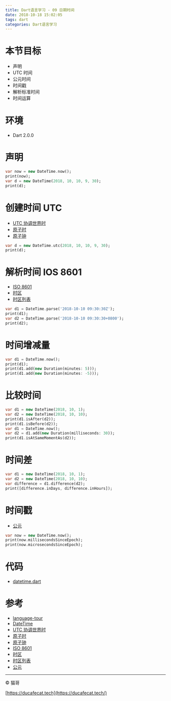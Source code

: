 ```yaml
---
title: Dart语言学习 - 09 日期时间
date: 2018-10-18 15:02:05
tags: dart
categories: Dart语言学习
---
```


# 本节目标

- 声明
- UTC 时间
- 公元时间
- 时间戳
- 解析标准时间
- 时间运算

# 环境

- Dart 2.0.0

# 声明

```dart
var now = new DateTime.now();
print(now);
var d = new DateTime(2018, 10, 10, 9, 30);
print(d);
```

# 创建时间 UTC

- [UTC 协调世界时](https://zh.wikipedia.org/wiki/%E5%8D%8F%E8%B0%83%E4%B8%96%E7%95%8C%E6%97%B6)
- [原子时](https://zh.wikipedia.org/wiki/%E5%8E%9F%E5%AD%90%E6%97%B6)
- [原子钟](https://zh.wikipedia.org/wiki/%E5%8E%9F%E5%AD%90%E9%90%98)

```dart
var d = new DateTime.utc(2018, 10, 10, 9, 30);
print(d);
```

# 解析时间 IOS 8601

- [ISO 8601](https://zh.wikipedia.org/wiki/ISO_8601)
- [时区](https://zh.wikipedia.org/wiki/%E6%97%B6%E5%8C%BA)
- [时区列表](https://zh.wikipedia.org/wiki/%E6%97%B6%E5%8C%BA%E5%88%97%E8%A1%A8)

```dart
var d1 = DateTime.parse('2018-10-10 09:30:30Z');
print(d1);
var d2 = DateTime.parse('2018-10-10 09:30:30+0800');
print(d2);
```

# 时间增减量

```dart
var d1 = DateTime.now();
print(d1);
print(d1.add(new Duration(minutes: 5)));
print(d1.add(new Duration(minutes: -5)));
```

# 比较时间

```dart
var d1 = new DateTime(2018, 10, 1);
var d2 = new DateTime(2018, 10, 10);
print(d1.isAfter(d2));
print(d1.isBefore(d2));
var d1 = DateTime.now();
var d2 = d1.add(new Duration(milliseconds: 30));
print(d1.isAtSameMomentAs(d2));
```

# 时间差

```dart
var d1 = new DateTime(2018, 10, 1);
var d2 = new DateTime(2018, 10, 10);
var difference = d1.difference(d2);
print([difference.inDays, difference.inHours]);
```

# 时间戳

- [公元](https://zh.wikipedia.org/wiki/%E5%85%AC%E5%85%83)

```dart
var now = new DateTime.now();
print(now.millisecondsSinceEpoch);
print(now.microsecondsSinceEpoch);
```

# 代码

- [datetime.dart](https://github.com/ducafecat/dart-learn/blob/master/09-%E6%97%A5%E6%9C%9F%E6%97%B6%E9%97%B4/datetime.dart)

# 参考

- [language-tour](https://www.dartlang.org/guides/language/language-tour)
- [DateTime](https://api.dartlang.org/stable/2.0.0/dart-core/DateTime-class.html)
- [UTC 协调世界时](https://zh.wikipedia.org/wiki/%E5%8D%8F%E8%B0%83%E4%B8%96%E7%95%8C%E6%97%B6)
- [原子时](https://zh.wikipedia.org/wiki/%E5%8E%9F%E5%AD%90%E6%97%B6)
- [原子钟](https://zh.wikipedia.org/wiki/%E5%8E%9F%E5%AD%90%E9%90%98)
- [ISO 8601](https://zh.wikipedia.org/wiki/ISO_8601)
- [时区](https://zh.wikipedia.org/wiki/%E6%97%B6%E5%8C%BA)
- [时区列表](https://zh.wikipedia.org/wiki/%E6%97%B6%E5%8C%BA%E5%88%97%E8%A1%A8)
- [公元](https://zh.wikipedia.org/wiki/%E5%85%AC%E5%85%83)

----

© 猫哥

[https://ducafecat.tech](https://ducafecat.tech/)
